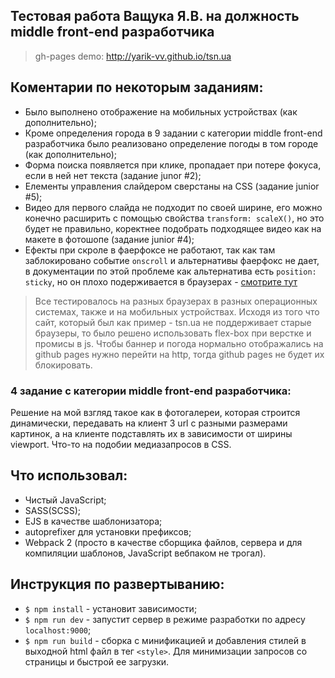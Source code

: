 ## Тестовая работа Ващука Я.В. на должность middle front-end разработчика
>gh-pages demo: http://yarik-vv.github.io/tsn.ua

## Коментарии по некоторым заданиям:
- Было выполнено отображение на мобильных устройствах (как дополнительно);
- Кроме определения города в 9 задании с категории middle front-end разработчика было реализовано определение погоды в том городе (как дополнительно);
- Форма поиска появляется при клике, пропадает при потере фокуса, если в ней нет текста (задание junor #2);
- Елементы управления слайдером сверстаны на CSS (задание junior #5);
- Видео для первого слайда не подходит по своей ширине, его можно конечно расширить с помощью свойства `transform: scaleX()`, но это будет не правильно, коректнее подобрать подходящее видео как на макете в фотошопе (задание junior #4); 
- Ефекты при скроле в фаерфоксе не работают, так как там заблокировано событие `onscroll` и альтернативы фаерфокс не дает, в документации по этой проблеме как альтернатива есть `position: sticky`, но он плохо подерживается в браузерах - [смотрите тут](http://caniuse.com/#feat=css-sticky)
>Все тестировалось на разных браузерах в разных операционных системах, также и на мобильных устройствах. Исходя из того что сайт, который был как пример - tsn.ua не поддерживает старые браузеры, то было решено использовать flex-box при верстке и промисы в js.
>Чтобы баннер и погода нормально отображались на github pages нужно перейти на http, тогда github pages не будет их блокировать.

### 4 задание с категории middle front-end разработчика:
Решение на мой взгляд такое как в фотогалереи, которая строится динамически, передавать на клиент 3 url с разными размерами картинок, а на клиенте подставлять их в зависимости от ширины viewport. Что-то на подобии медиазапросов в CSS.

## Что использовал:
- Чистый JavaScript;
- SASS(SCSS);
- EJS в качестве шаблонизатора;
- autoprefixer для установки префиксов;
- Webpack 2 (просто в качестве сборщика файлов, сервера и для компиляции шаблонов, JavaScript вебпаком не трогал).

## Инструкция по развертыванию:
- `$ npm install` - установит зависимости;
- `$ npm run dev` - запустит сервер в режиме разработки по адресу `localhost:9000`;
- `$ npm run build` - сборка с минификацией и добавления стилей в выходной html файл в тег `<style>`. Для минимизации запросов со страницы и быстрой ее загрузки.
